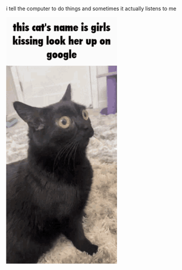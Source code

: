 i tell the computer to do things and sometimes it actually listens to me
<!--START_SECTION:update_image-->
<img src=https://raw.githubusercontent.com/sneakykestrel/sneakykestrel/main/.github/images/girls-kissing.gif height="" width="300" align=left alt=kitty />
<!--END_SECTION:update_image-->

